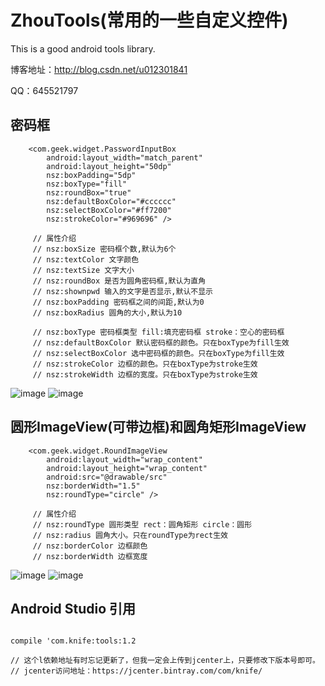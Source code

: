 # ZhouTools(常用的一些自定义控件)

This is a good android tools library.

博客地址：http://blog.csdn.net/u012301841

QQ：645521797

## 密码框
```
	<com.geek.widget.PasswordInputBox
        android:layout_width="match_parent"
        android:layout_height="50dp"
        nsz:boxPadding="5dp"
        nsz:boxType="fill"
        nsz:roundBox="true"
        nsz:defaultBoxColor="#cccccc"
        nsz:selectBoxColor="#ff7200"
        nsz:strokeColor="#969696" />
		
	 //	属性介绍
	 // nsz:boxSize 密码框个数,默认为6个
	 // nsz:textColor 文字颜色
	 // nsz:textSize 文字大小
	 // nsz:roundBox 是否为圆角密码框,默认为直角
	 // nsz:shownpwd 输入的文字是否显示,默认不显示
	 // nsz:boxPadding 密码框之间的间距,默认为0
	 // nsz:boxRadius 圆角的大小,默认为10
	 
	 // nsz:boxType 密码框类型 fill:填充密码框 stroke：空心的密码框
	 // nsz:defaultBoxColor 默认密码框的颜色。只在boxType为fill生效
	 // nsz:selectBoxColor 选中密码框的颜色。只在boxType为fill生效
	 // nsz:strokeColor 边框的颜色。只在boxType为stroke生效
	 // nsz:strokeWidth 边框的宽度。只在boxType为stroke生效
```
![image](https://github.com/chuwuwang/ZhouTools/blob/master/Screenshots/201611281022.png)
![image](https://github.com/chuwuwang/ZhouTools/blob/master/Screenshots/201611281023.png)

## 圆形ImageView(可带边框)和圆角矩形ImageView
```
	<com.geek.widget.RoundImageView
        android:layout_width="wrap_content"
        android:layout_height="wrap_content"
        android:src="@drawable/src"
        nsz:borderWidth="1.5"
        nsz:roundType="circle" />
		
	 //	属性介绍
	 // nsz:roundType 圆形类型 rect：圆角矩形 circle：圆形
	 //	nsz:radius 圆角大小。只在roundType为rect生效
     // nsz:borderColor 边框颜色
	 // nsz:borderWidth 边框宽度
```
![image](https://github.com/chuwuwang/ZhouTools/blob/master/Screenshots/201611262350.png)
![image](https://github.com/chuwuwang/ZhouTools/blob/master/Screenshots/201611262351.png)

## Android Studio 引用
```

compile 'com.knife:tools:1.2

// 这个l依赖地址有时忘记更新了，但我一定会上传到jcenter上，只要修改下版本号即可。
// jcenter访问地址：https://jcenter.bintray.com/com/knife/
```
